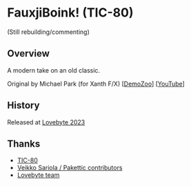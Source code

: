# FauxjiBoink! (TIC-80)

(Still rebuilding/commenting)

## Overview

A modern take on an old classic.

Original by Michael Park (for Xanth F/X) [[DemoZoo](https://demozoo.org/productions/98557/)] [[YouTube](https://www.youtube.com/watch?v=b2asVg4kBuI)]

## History

Released at [Lovebyte 2023](https://demozoo.org/productions/319318/)

## Thanks

- [TIC-80](https://tic80.com/)
- [Veikko Sariola / Pakettic contributors](https://github.com/vsariola/pakettic)
- [Lovebyte team](https://lovebyte.party/)
